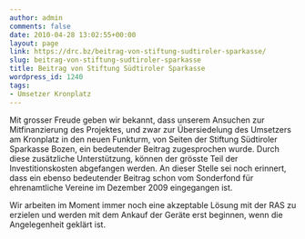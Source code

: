 ```yaml
---
author: admin
comments: false
date: 2010-04-28 13:02:55+00:00
layout: page
link: https://drc.bz/beitrag-von-stiftung-sudtiroler-sparkasse/
slug: beitrag-von-stiftung-sudtiroler-sparkasse
title: Beitrag von Stiftung Südtiroler Sparkasse
wordpress_id: 1240
tags:
- Umsetzer Kronplatz
---
```


Mit grosser Freude geben wir bekannt, dass unserem Ansuchen zur Mitfinanzierung des Projektes, und zwar zur Übersiedelung des Umsetzers am Kronplatz in den neuen Funkturm, von Seiten der Stiftung Südtiroler Sparkasse Bozen, ein bedeutender Beitrag zugesprochen wurde. Durch diese zusätzliche Unterstützung, können der grösste Teil der Investitionskosten abgefangen werden. An dieser Stelle sei noch erinnert, dass ein ebenso bedeutender Beitrag schon vom Sonderfond für ehrenamtliche Vereine im Dezember 2009 eingegangen ist.

Wir arbeiten im Moment immer noch eine akzeptable Lösung mit der RAS zu erzielen und werden mit dem Ankauf der Geräte erst beginnen, wenn die Angelegenheit geklärt ist.
